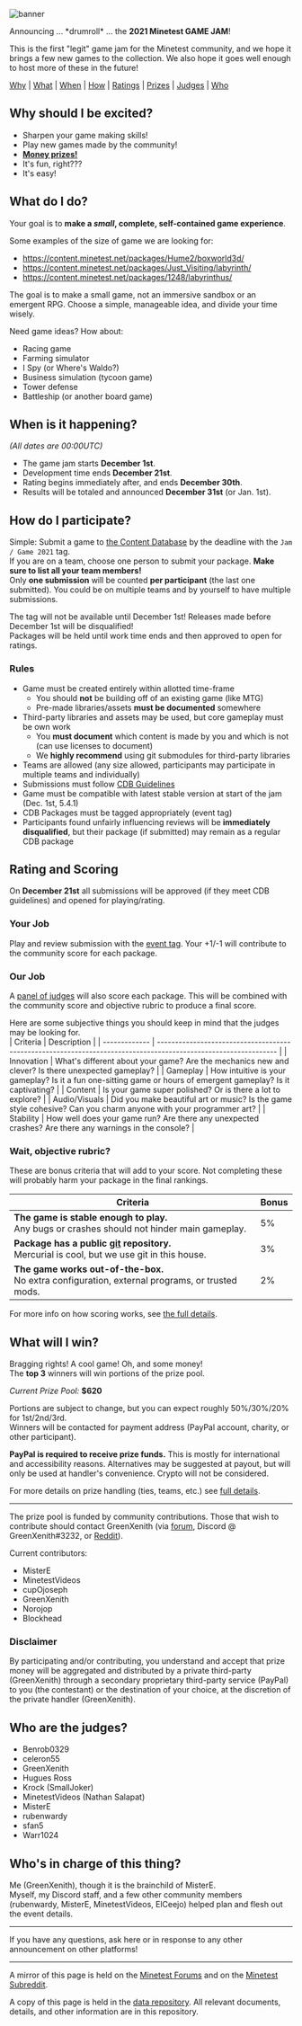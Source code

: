 ![banner](banner.png)

Announcing ... \*drumroll\* ... the **2021 Minetest GAME JAM**!  

This is the first "legit" game jam for the Minetest community, and we hope it brings a few new games to the collection. We also hope it goes well enough to host more of these in the future!  

[Why](#why-should-i-be-excited) | [What](#what-do-i-do) | [When](#when-is-it-happening) | [How](#how-do-i-participate) | [Ratings](#rating-and-scoring) | [Prizes](#what-will-i-win) | [Judges](#who-are-the-judges) | [Who](#whos-in-charge-of-this-thing)

## Why should I be excited?
* Sharpen your game making skills!
* Play new games made by the community!
* **[Money prizes!](#what-will-i-win)**
* It's fun, right???
* It's easy!

## What do I do?
Your goal is to **make a _small_, complete, self-contained game experience**.  

Some examples of the size of game we are looking for:
* https://content.minetest.net/packages/Hume2/boxworld3d/
* https://content.minetest.net/packages/Just_Visiting/labyrinth/
* https://content.minetest.net/packages/1248/labyrinthus/

The goal is to make a small game, not an immersive sandbox or an emergent RPG. Choose a simple, manageable idea, and divide your time wisely.  

Need game ideas? How about:
* Racing game
* Farming simulator
* I Spy (or Where's Waldo?)
* Business simulation (tycoon game)
* Tower defense
* Battleship (or another board game)

## When is it happening?
_(All dates are 00:00UTC)_  
* The game jam starts **December 1st**.  
* Development time ends **December 21st**.
* Rating begins immediately after, and ends **December 30th**.
* Results will be totaled and announced **December 31st** (or Jan. 1st).

## How do I participate?
Simple: Submit a game to [the Content Database](https://content.minetest.net/) by the deadline with the `Jam / Game 2021` tag.  
If you are on a team, choose one person to submit your package. **Make sure to list all your team members!**  
Only **one submission** will be counted **per participant** (the last one submitted). You could be on multiple teams and by yourself to have multiple submissions.  

The tag will not be available until December 1st! Releases made before December 1st will be disqualified!  
Packages will be held until work time ends and then approved to open for ratings.  

### Rules
* Game must be created entirely within allotted time-frame
  * You should **not** be building off of an existing game (like MTG)
  * Pre-made libraries/assets **must be documented** somewhere
* Third-party libraries and assets may be used, but core gameplay must be own work
  * You **must document** which content is made by you and which is not (can use licenses to document)
  * We **highly recommend** using git submodules for third-party libraries
* Teams are allowed (any size allowed, participants may participate in multiple teams and individually)
* Submissions must follow [CDB Guidelines](https://content.minetest.net/policy_and_guidance/)
* Game must be compatible with latest stable version at start of the jam (Dec. 1st, 5.4.1)
* CDB Packages must be tagged appropriately (event tag)
* Participants found unfairly influencing reviews will be **immediately disqualified**, but their package (if submitted) may remain as a regular CDB package

## Rating and Scoring
On **December 21st** all submissions will be approved (if they meet CDB guidelines) and opened for playing/rating.  

### Your Job
Play and review submission with the [event tag](#). Your +1/-1 will contribute to the community score for each package.  

### Our Job
A [panel of judges](#who-are-the-judges) will also score each package. This will be combined with the community score and objective rubric to produce a final score.  

Here are some subjective things you should keep in mind that the judges may be looking for.  
| Criteria      | Description                                                                                                     |
| ------------- | --------------------------------------------------------------------------------------------------------------- |
| Innovation    | What's different about your game? Are the mechanics new and clever? Is there unexpected gameplay?               |
| Gameplay      | How intuitive is your gameplay? Is it a fun one-sitting game or hours of emergent gameplay? Is it captivating?  |
| Content       | Is your game super polished? Or is there a lot to explore?                                                      |
| Audio/Visuals | Did you make beautiful art or music? Is the game style cohesive? Can you charm anyone with your programmer art? |
| Stability     | How well does your game run? Are there any unexpected crashes? Are there any warnings in the console?           |

### Wait, objective rubric?
These are bonus criteria that will add to your score. Not completing these will probably harm your package in the final rankings.    

| Criteria                                                                                                             | Bonus |
| -------------------------------------------------------------------------------------------------------------------- | ----- |
| **The game is stable enough to play.**              <br> Any bugs or crashes should not hinder main gameplay.        | 5%    |
| **Package has a public <ins>git</ins> repository.** <br> Mercurial is cool, but we use git in this house.            | 3%    |
| **The game works out-of-the-box.**                  <br> No extra configuration, external programs, or trusted mods. | 2%    |

For more info on how scoring works, see [the full details](PLANNING.md#scoring).  

## What will I win?
Bragging rights! A cool game! Oh, and some money!  
The **top 3** winners will win portions of the prize pool.  

_Current Prize Pool:_ **$620**

Portions are subject to change, but you can expect roughly 50%/30%/20% for 1st/2nd/3rd.  
Winners will be contacted for payment address (PayPal account, charity, or other participant).  

**PayPal is required to receive prize funds.** This is mostly for international and accessibility reasons. Alternatives may be suggested at payout, but will only be used at handler's convenience. Crypto will not be considered.  

For more details on prize handling (ties, teams, etc.) see [full details](PLANNING.md#prizes).  

* * *

The prize pool is funded by community contributions. Those that wish to contribute should contact GreenXenith (via [forum](https://forum.minetest.net/ucp.php?i=pm&mode=compose&u=18711), Discord @ GreenXenith#3232, or [Reddit](https://www.reddit.com/message/compose/?to=GreenXenith)).  

Current contributors:  
* MisterE
* MinetestVideos
* cupOjoseph
* GreenXenith
* Norojop
* Blockhead

### Disclaimer
By participating and/or contributing, you understand and accept that prize money will be aggregated and distributed by a private third-party (GreenXenith) through a secondary proprietary third-party service (PayPal) to you (the contestant) or the destination of your choice, at the discretion of the private handler (GreenXenith). 

## Who are the judges?
* Benrob0329
* celeron55
* GreenXenith
* Hugues Ross
* Krock (SmallJoker)
* MinetestVideos (Nathan Salapat)
* MisterE
* rubenwardy
* sfan5
* Warr1024

## Who's in charge of this thing?
Me (GreenXenith), though it is the brainchild of MisterE.  
Myself, my Discord staff, and a few other community members (rubenwardy, MisterE, MinetestVideos, ElCeejo) helped plan and flesh out the event details.  

* * *

If you have any questions, ask here or in response to any other announcement on other platforms!  

* * *

A mirror of this page is held on the [Minetest Forums](https://forum.minetest.net/viewtopic.php?f=3&t=27512) and on the [Minetest Subreddit](https://www.reddit.com/r/Minetest/comments/qzvd3o).  

A copy of this page is held in the [data repository](https://github.com/GreenXenith/minetestgamejam). All relevant documents, details, and other information are in this repository.  
